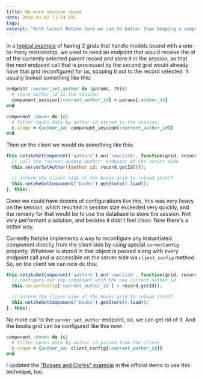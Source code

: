 ```yaml
---
title: No more session abuse
date: 2016-01-02 11:54 UTC
tags:
excerpt: "With latest Netzke Core we can do better than keeping a component's state in the session."
---
```

In a [typical example](https://www.airpair.com/javascript/posts/getting-started-with-netzke) of having 2 grids that
handle models bound with a one-to-many relationship, we used to need an endpoint that would receive the id of the
currently selected parent record and store it in the session, so that the next endpoint call that is processed by the
second grid would already have that grid reconfigured for us, scoping it out to the record selected. It usually looked
something like this:

~~~ruby
endpoint :server_set_author do |params, this|
  # store author_id in the session:
  component_session[:current_author_id] = params[:author_id]
end

component :books do |c|
  # filter books data by author id stored in the session:
  c.scope = {author_id: component_session[:current_author_id]}
end
~~~

Then on the client we would do something like this:


~~~javascript
this.netzkeGetComponent('authors').on('rowclick', function(grid, record) {
  // call the "server_update_author" endpoint of the server side
  this.serverSetAuthor({author_id: record.getId()});

  // inform the client-side of the Books grid to reload itself
  this.netzkeGetComponent('books').getStore().load();
}, this);
~~~


Given we could have dozens of configurations like this, this was very heavy on the session, which resulted in session size
exceeded very quickly, and the remedy for that would be to use the database to store the session. Not very performant a
solution, and besides it didn't feel clean. Now there's a better way.

Currently Netzke implements a way to reconfigure any instantiated component directly from the client side by using
special `serverConfig` property. Whatever is stored in that object is passed along with every endpoint call and is
accessible on the server side via `client_config` method. So, on the client we can now do this:

~~~javascript
this.netzkeGetComponent('authors').on('rowclick', function(grid, record) {
  // configure our top component with the new current_author_id
  this.serverConfig['current_author_id'] = record.getId();

  // inform the client-side of the Books grid to reload itself
  this.netzkeGetComponent('books').getStore().load();
}, this);
~~~

No more call to the `server_set_author` endpoint, so, we can get rid of it. And the books grid can be configured like
this now:

~~~ruby
component :books do |c|
  # filter books data by author id passed from the client
  c.scope = {author_id: client_config[:current_author_id]}
end
~~~

I updated the ["Bosses and Clerks" example](http://demo.netzke.org/#bosses_and_clerks) in the official demo to use this technique, too.
